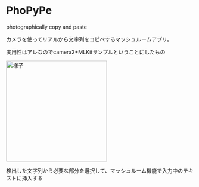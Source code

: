 # PhoPyPe

photographically copy and paste

カメラを使ってリアルから文字列をコピペするマッシュルームアプリ。

実用性はアレなのでcamera2+MLKitサンプルということにしたもの

<img alt="様子" src="https://raw.githubusercontent.com/wiki/suihan74/OCR_sample/images/screenshot_2.jpg" width="270"/>

検出した文字列から必要な部分を選択して、マッシュルーム機能で入力中のテキストに挿入する
